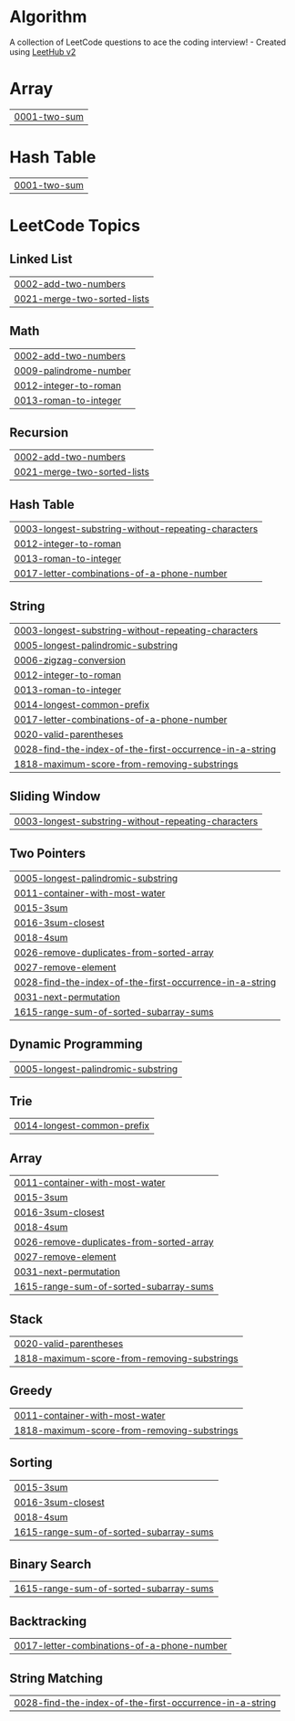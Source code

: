 # Algorithm
A collection of LeetCode questions to ace the coding interview! - Created using [LeetHub v2](https://github.com/arunbhardwaj/LeetHub-2.0)


# Array
|  |
| ------- |
| [0001-two-sum](https://github.com/Hyun-hyo-min/Algorithm/tree/master/0001-two-sum) |
# Hash Table
|  |
| ------- |
| [0001-two-sum](https://github.com/Hyun-hyo-min/Algorithm/tree/master/0001-two-sum) |
<!---LeetCode Topics Start-->
# LeetCode Topics
## Linked List
|  |
| ------- |
| [0002-add-two-numbers](https://github.com/Hyun-hyo-min/Algorithm/tree/master/0002-add-two-numbers) |
| [0021-merge-two-sorted-lists](https://github.com/Hyun-hyo-min/Algorithm/tree/master/0021-merge-two-sorted-lists) |
## Math
|  |
| ------- |
| [0002-add-two-numbers](https://github.com/Hyun-hyo-min/Algorithm/tree/master/0002-add-two-numbers) |
| [0009-palindrome-number](https://github.com/Hyun-hyo-min/Algorithm/tree/master/0009-palindrome-number) |
| [0012-integer-to-roman](https://github.com/Hyun-hyo-min/Algorithm/tree/master/0012-integer-to-roman) |
| [0013-roman-to-integer](https://github.com/Hyun-hyo-min/Algorithm/tree/master/0013-roman-to-integer) |
## Recursion
|  |
| ------- |
| [0002-add-two-numbers](https://github.com/Hyun-hyo-min/Algorithm/tree/master/0002-add-two-numbers) |
| [0021-merge-two-sorted-lists](https://github.com/Hyun-hyo-min/Algorithm/tree/master/0021-merge-two-sorted-lists) |
## Hash Table
|  |
| ------- |
| [0003-longest-substring-without-repeating-characters](https://github.com/Hyun-hyo-min/Algorithm/tree/master/0003-longest-substring-without-repeating-characters) |
| [0012-integer-to-roman](https://github.com/Hyun-hyo-min/Algorithm/tree/master/0012-integer-to-roman) |
| [0013-roman-to-integer](https://github.com/Hyun-hyo-min/Algorithm/tree/master/0013-roman-to-integer) |
| [0017-letter-combinations-of-a-phone-number](https://github.com/Hyun-hyo-min/Algorithm/tree/master/0017-letter-combinations-of-a-phone-number) |
## String
|  |
| ------- |
| [0003-longest-substring-without-repeating-characters](https://github.com/Hyun-hyo-min/Algorithm/tree/master/0003-longest-substring-without-repeating-characters) |
| [0005-longest-palindromic-substring](https://github.com/Hyun-hyo-min/Algorithm/tree/master/0005-longest-palindromic-substring) |
| [0006-zigzag-conversion](https://github.com/Hyun-hyo-min/Algorithm/tree/master/0006-zigzag-conversion) |
| [0012-integer-to-roman](https://github.com/Hyun-hyo-min/Algorithm/tree/master/0012-integer-to-roman) |
| [0013-roman-to-integer](https://github.com/Hyun-hyo-min/Algorithm/tree/master/0013-roman-to-integer) |
| [0014-longest-common-prefix](https://github.com/Hyun-hyo-min/Algorithm/tree/master/0014-longest-common-prefix) |
| [0017-letter-combinations-of-a-phone-number](https://github.com/Hyun-hyo-min/Algorithm/tree/master/0017-letter-combinations-of-a-phone-number) |
| [0020-valid-parentheses](https://github.com/Hyun-hyo-min/Algorithm/tree/master/0020-valid-parentheses) |
| [0028-find-the-index-of-the-first-occurrence-in-a-string](https://github.com/Hyun-hyo-min/Algorithm/tree/master/0028-find-the-index-of-the-first-occurrence-in-a-string) |
| [1818-maximum-score-from-removing-substrings](https://github.com/Hyun-hyo-min/Algorithm/tree/master/1818-maximum-score-from-removing-substrings) |
## Sliding Window
|  |
| ------- |
| [0003-longest-substring-without-repeating-characters](https://github.com/Hyun-hyo-min/Algorithm/tree/master/0003-longest-substring-without-repeating-characters) |
## Two Pointers
|  |
| ------- |
| [0005-longest-palindromic-substring](https://github.com/Hyun-hyo-min/Algorithm/tree/master/0005-longest-palindromic-substring) |
| [0011-container-with-most-water](https://github.com/Hyun-hyo-min/Algorithm/tree/master/0011-container-with-most-water) |
| [0015-3sum](https://github.com/Hyun-hyo-min/Algorithm/tree/master/0015-3sum) |
| [0016-3sum-closest](https://github.com/Hyun-hyo-min/Algorithm/tree/master/0016-3sum-closest) |
| [0018-4sum](https://github.com/Hyun-hyo-min/Algorithm/tree/master/0018-4sum) |
| [0026-remove-duplicates-from-sorted-array](https://github.com/Hyun-hyo-min/Algorithm/tree/master/0026-remove-duplicates-from-sorted-array) |
| [0027-remove-element](https://github.com/Hyun-hyo-min/Algorithm/tree/master/0027-remove-element) |
| [0028-find-the-index-of-the-first-occurrence-in-a-string](https://github.com/Hyun-hyo-min/Algorithm/tree/master/0028-find-the-index-of-the-first-occurrence-in-a-string) |
| [0031-next-permutation](https://github.com/Hyun-hyo-min/Algorithm/tree/master/0031-next-permutation) |
| [1615-range-sum-of-sorted-subarray-sums](https://github.com/Hyun-hyo-min/Algorithm/tree/master/1615-range-sum-of-sorted-subarray-sums) |
## Dynamic Programming
|  |
| ------- |
| [0005-longest-palindromic-substring](https://github.com/Hyun-hyo-min/Algorithm/tree/master/0005-longest-palindromic-substring) |
## Trie
|  |
| ------- |
| [0014-longest-common-prefix](https://github.com/Hyun-hyo-min/Algorithm/tree/master/0014-longest-common-prefix) |
## Array
|  |
| ------- |
| [0011-container-with-most-water](https://github.com/Hyun-hyo-min/Algorithm/tree/master/0011-container-with-most-water) |
| [0015-3sum](https://github.com/Hyun-hyo-min/Algorithm/tree/master/0015-3sum) |
| [0016-3sum-closest](https://github.com/Hyun-hyo-min/Algorithm/tree/master/0016-3sum-closest) |
| [0018-4sum](https://github.com/Hyun-hyo-min/Algorithm/tree/master/0018-4sum) |
| [0026-remove-duplicates-from-sorted-array](https://github.com/Hyun-hyo-min/Algorithm/tree/master/0026-remove-duplicates-from-sorted-array) |
| [0027-remove-element](https://github.com/Hyun-hyo-min/Algorithm/tree/master/0027-remove-element) |
| [0031-next-permutation](https://github.com/Hyun-hyo-min/Algorithm/tree/master/0031-next-permutation) |
| [1615-range-sum-of-sorted-subarray-sums](https://github.com/Hyun-hyo-min/Algorithm/tree/master/1615-range-sum-of-sorted-subarray-sums) |
## Stack
|  |
| ------- |
| [0020-valid-parentheses](https://github.com/Hyun-hyo-min/Algorithm/tree/master/0020-valid-parentheses) |
| [1818-maximum-score-from-removing-substrings](https://github.com/Hyun-hyo-min/Algorithm/tree/master/1818-maximum-score-from-removing-substrings) |
## Greedy
|  |
| ------- |
| [0011-container-with-most-water](https://github.com/Hyun-hyo-min/Algorithm/tree/master/0011-container-with-most-water) |
| [1818-maximum-score-from-removing-substrings](https://github.com/Hyun-hyo-min/Algorithm/tree/master/1818-maximum-score-from-removing-substrings) |
## Sorting
|  |
| ------- |
| [0015-3sum](https://github.com/Hyun-hyo-min/Algorithm/tree/master/0015-3sum) |
| [0016-3sum-closest](https://github.com/Hyun-hyo-min/Algorithm/tree/master/0016-3sum-closest) |
| [0018-4sum](https://github.com/Hyun-hyo-min/Algorithm/tree/master/0018-4sum) |
| [1615-range-sum-of-sorted-subarray-sums](https://github.com/Hyun-hyo-min/Algorithm/tree/master/1615-range-sum-of-sorted-subarray-sums) |
## Binary Search
|  |
| ------- |
| [1615-range-sum-of-sorted-subarray-sums](https://github.com/Hyun-hyo-min/Algorithm/tree/master/1615-range-sum-of-sorted-subarray-sums) |
## Backtracking
|  |
| ------- |
| [0017-letter-combinations-of-a-phone-number](https://github.com/Hyun-hyo-min/Algorithm/tree/master/0017-letter-combinations-of-a-phone-number) |
## String Matching
|  |
| ------- |
| [0028-find-the-index-of-the-first-occurrence-in-a-string](https://github.com/Hyun-hyo-min/Algorithm/tree/master/0028-find-the-index-of-the-first-occurrence-in-a-string) |
<!---LeetCode Topics End-->